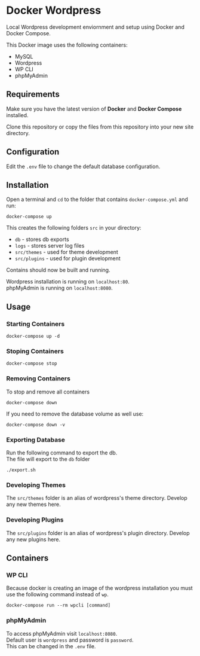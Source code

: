# Docker Wordpress
Local Wordpress development enviornment and setup using Docker and Docker Compose.

This Docker image uses the following containers:
* MySQL
* Wordpress
* WP CLI
* phpMyAdmin

## Requirements
Make sure you have the latest version of **Docker** and **Docker Compose** installed.

Clone this repository or copy the files from this repository into your new site directory.

## Configuration
Edit the `.env` file to change the default database configuration.

## Installation
Open a terminal and `cd` to the folder that contains `docker-compose.yml` and run:
```
docker-compose up
```

This creates the following folders `src` in your directory:
* `db` - stores db exports
* `logs` - stores server log files
* `src/themes` - used for theme development
* `src/plugins` - used for plugin development

Contains should now be built and running.

Wordpress installation is running on `localhost:80`.  
phpMyAdmin is running on `localhost:8080`.


## Usage

### Starting Containers
```
docker-compose up -d
```

### Stoping Containers
```
docker-compose stop
```

### Removing Containers
To stop and remove all containers
```
docker-compose down
```
If you need to remove the database volume as well use:
```
docker-compose down -v
```

### Exporting Database
Run the following command to export the db.  
The file will export to the `db` folder
```
./export.sh
```

### Developing Themes
The `src/themes` folder is an alias of wordpress's theme directory. Develop any new themes here.

### Developing Plugins
The `src/plugins` folder is an alias of wordpress's plugin directory. Develop any new plugins here.

## Containers

### WP CLI
Because docker is creating an image of the wordpress installation you must use the following command instead of `wp`.
```
docker-compose run --rm wpcli [command]
```

### phpMyAdmin
To access phpMyAdmin visit `localhost:8080`.  
Default user is `wordpress` and password is `password`.  
This can be changed in the `.env` file.